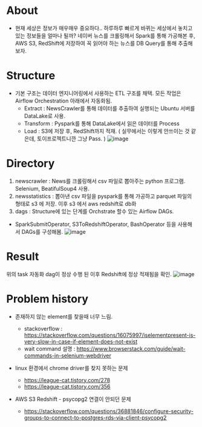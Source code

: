 # About
- 현재 세상은 정보가 매우매우 중요하다.. 하루하루 빠르게 바뀌는 세상에서 놓치고 있는 정보들을 얼마나 될까?
  네이버 뉴스를 크롤링해서 Spark를 통해 가공해본 후, AWS S3, RedShift에 저장하여 꼭 읽어야 하는 뉴스를 DB Query를 통해 추출해보자.

# Structure
- 기본 구조는 데이터 엔지니어링에서 사용하는 ETL 구조를 채택. 모든 작업은 Airflow Orchestration 아래에서 자동화됨.
  - Extract : NewsCrawler를 통해 데이터를 추출하여 실행되는 Ubuntu 서버를 DataLake로 사용.
  - Transform : Pyspark를 통해 DataLake에서 읽은 데이터를 Process
  - Load : S3에 저장 후, RedShift까지 적재. ( 실무에서는 이렇게 안쓰이는 것 같은데, 토이프로젝트니깐 그냥 Pass. )
  ![image](https://user-images.githubusercontent.com/18378009/153808666-55eb7a7d-7962-4ff0-b57e-86a054e2dde0.png)

# Directory
1. newscrawler : News를 크롤링해서 csv 파일로 뽑아주는 python 프로그램. Selenium, BeatifulSoup4 사용.
2. newsstatistics : 뽑아낸 csv 파일을 pyspark를 통해 가공하고 parquet 파일의 형태로 s3 에 저장. 이후 s3 에서 aws redshift로 db화
3. dags : Structure에 있는 단계를 Orchstrate 할수 있는 Airflow DAGs. 
  - SparkSubmitOperator, S3ToRedshiftOperator, BashOperator 등을 사용해서 DAGs를 구성해봄.
  ![image](https://user-images.githubusercontent.com/18378009/153809799-f4452887-200e-4f45-86a8-277ac06ee8bd.png)

# Result
위의 task 자동화 dag이 정상 수행 된 이후 Redshift에 정상 적재됨을 확인.
![image](https://user-images.githubusercontent.com/18378009/153551895-364e34e2-545c-4402-8537-84250e9995e0.png)

# Problem history
- 존재하지 않는 element를 찾을때 너무 느림.
  - stackoverflow : https://stackoverflow.com/questions/16075997/iselementpresent-is-very-slow-in-case-if-element-does-not-exist
  - wait command 설명 : https://www.browserstack.com/guide/wait-commands-in-selenium-webdriver

- linux 환경에서 chrome driver를 찾지 못하는 문제
  - https://league-cat.tistory.com/278
  - https://league-cat.tistory.com/356

- AWS S3 Redshift - psycopg2 연결이 안되던 문제
  - https://stackoverflow.com/questions/36881846/configure-security-groups-to-connect-to-postgres-rds-via-client-psycopg2
